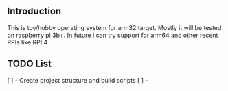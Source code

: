 ## Introduction

This is toy/hobby operating system for arm32 target.
Mostly it will be tested on raspberry pi 3b+.
In future I can try support for arm64 and other recent RPIs like RPI 4

## TODO List
[ ] - Create project structure and build scripts
[ ] - 